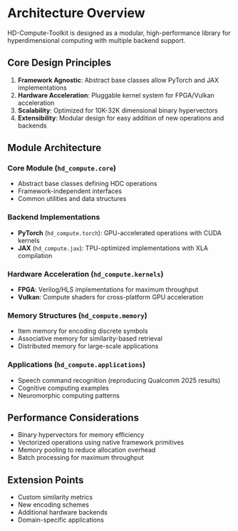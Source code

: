 # Architecture Overview

HD-Compute-Toolkit is designed as a modular, high-performance library for hyperdimensional computing with multiple backend support.

## Core Design Principles

1. **Framework Agnostic**: Abstract base classes allow PyTorch and JAX implementations
2. **Hardware Acceleration**: Pluggable kernel system for FPGA/Vulkan acceleration  
3. **Scalability**: Optimized for 10K-32K dimensional binary hypervectors
4. **Extensibility**: Modular design for easy addition of new operations and backends

## Module Architecture

### Core Module (`hd_compute.core`)
- Abstract base classes defining HDC operations
- Framework-independent interfaces
- Common utilities and data structures

### Backend Implementations
- **PyTorch** (`hd_compute.torch`): GPU-accelerated operations with CUDA kernels
- **JAX** (`hd_compute.jax`): TPU-optimized implementations with XLA compilation

### Hardware Acceleration (`hd_compute.kernels`)
- **FPGA**: Verilog/HLS implementations for maximum throughput
- **Vulkan**: Compute shaders for cross-platform GPU acceleration

### Memory Structures (`hd_compute.memory`)
- Item memory for encoding discrete symbols
- Associative memory for similarity-based retrieval
- Distributed memory for large-scale applications

### Applications (`hd_compute.applications`)
- Speech command recognition (reproducing Qualcomm 2025 results)
- Cognitive computing examples
- Neuromorphic computing patterns

## Performance Considerations

- Binary hypervectors for memory efficiency
- Vectorized operations using native framework primitives
- Memory pooling to reduce allocation overhead
- Batch processing for maximum throughput

## Extension Points

- Custom similarity metrics
- New encoding schemes  
- Additional hardware backends
- Domain-specific applications